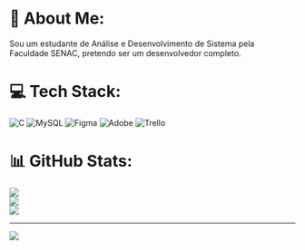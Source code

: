# 💫 About Me:
Sou um estudante de Análise e Desenvolvimento de Sistema pela Faculdade SENAC, pretendo ser um desenvolvedor completo.


# 💻 Tech Stack:
![C](https://img.shields.io/badge/c-%2300599C.svg?style=for-the-badge&logo=c&logoColor=white) ![MySQL](https://img.shields.io/badge/mysql-4479A1.svg?style=for-the-badge&logo=mysql&logoColor=white) ![Figma](https://img.shields.io/badge/figma-%23F24E1E.svg?style=for-the-badge&logo=figma&logoColor=white) ![Adobe](https://img.shields.io/badge/adobe-%23FF0000.svg?style=for-the-badge&logo=adobe&logoColor=white) ![Trello](https://img.shields.io/badge/Trello-%23026AA7.svg?style=for-the-badge&logo=Trello&logoColor=white)
# 📊 GitHub Stats:
![](https://github-readme-stats.vercel.app/api?username=Matheusmoura19&theme=dark&hide_border=false&include_all_commits=false&count_private=false)<br/>
![](https://github-readme-streak-stats.herokuapp.com/?user=Matheusmoura19&theme=dark&hide_border=false)<br/>
![](https://github-readme-stats.vercel.app/api/top-langs/?username=Matheusmoura19&theme=dark&hide_border=false&include_all_commits=false&count_private=false&layout=compact)

---
[![](https://visitcount.itsvg.in/api?id=Matheusmoura19&icon=0&color=0)](https://visitcount.itsvg.in)

<!-- Proudly created with GPRM ( https://gprm.itsvg.in ) -->
